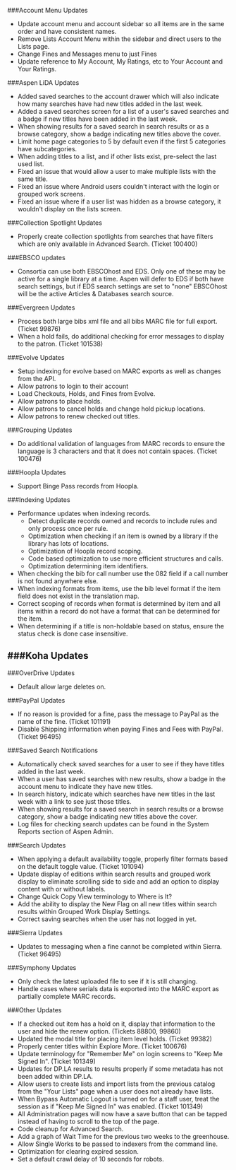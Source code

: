 ###Account Menu Updates
- Update account menu and account sidebar so all items are in the same order and have consistent names.
- Remove Lists Account Menu within the sidebar and direct users to the Lists page. 
- Change Fines and Messages menu to just Fines
- Update reference to My Account, My Ratings, etc to Your Account and Your Ratings.

###Aspen LiDA Updates
- Added saved searches to the account drawer which will also indicate how many searches have had new titles added in the last week.
- Added a saved searches screen for a list of a user's saved searches and a badge if new titles have been added in the last week.
- When showing results for a saved search in search results or as a browse category, show a badge indicating new titles above the cover.
- Limit home page categories to 5 by default even if the first 5 categories have subcategories. 
- When adding titles to a list, and if other lists exist, pre-select the last used list.
- Fixed an issue that would allow a user to make multiple lists with the same title.
- Fixed an issue where Android users couldn't interact with the login or grouped work screens.
- Fixed an issue where if a user list was hidden as a browse category, it wouldn't display on the lists screen.

###Collection Spotlight Updates
- Properly create collection spotlights from searches that have filters which are only available in Advanced Search. (Ticket 100400)

###EBSCO updates
- Consortia can use both EBSCOhost and EDS. Only one of these may be active for a single library at a time. Aspen will defer to EDS if both have search settings, but if EDS search settings are set to "none" EBSCOhost will be the active Articles & Databases search source.

###Evergreen Updates
- Process both large bibs xml file and all bibs MARC file for full export. (Ticket 99876)
- When a hold fails, do additional checking for error messages to display to the patron. (Ticket 101538)

###Evolve Updates
- Setup indexing for evolve based on MARC exports as well as changes from the API. 
- Allow patrons to login to their account
- Load Checkouts, Holds, and Fines from Evolve.
- Allow patrons to place holds. 
- Allow patrons to cancel holds and change hold pickup locations. 
- Allow patrons to renew checked out titles. 

###Grouping Updates
- Do additional validation of languages from MARC records to ensure the language is 3 characters and that it does not contain spaces. (Ticket 100476)

###Hoopla Updates
- Support Binge Pass records from Hoopla. 

###Indexing Updates
- Performance updates when indexing records.
  - Detect duplicate records owned and records to include rules and only process once per rule. 
  - Optimization when checking if an item is owned by a library if the library has lots of locations.
  - Optimization of Hoopla record scoping.
  - Code based optimization to use more efficient structures and calls. 
  - Optimization determining item identifiers.
- When checking the bib for call number use the 082 field if a call number is not found anywhere else. 
- When indexing formats from items, use the bib level format if the item field does not exist in the translation map.
- Correct scoping of records when format is determined by item and all items within a record do not have a format that can be determined for the item.
- When determining if a title is non-holdable based on status, ensure the status check is done case insensitive.  

###Koha Updates
- 
###OverDrive Updates
- Default allow large deletes on. 

###PayPal Updates
- If no reason is provided for a fine, pass the message to PayPal as the name of the fine. (Ticket 101191)
- Disable Shipping information when paying Fines and Fees with PayPal. (Ticket 96495)

###Saved Search Notifications
- Automatically check saved searches for a user to see if they have titles added in the last week. 
- When a user has saved searches with new results, show a badge in the account menu to indicate they have new titles. 
- In search history, indicate which searches have new titles in the last week with a link to see just those titles. 
- When showing results for a saved search in search results or a browse category, show a badge indicating new titles above the cover.
- Log files for checking search updates can be found in the System Reports section of Aspen Admin. 

###Search Updates
- When applying a default availability toggle, properly filter formats based on the default toggle value. (Ticket 101094)
- Update display of editions within search results and grouped work display to eliminate scrolling side to side and add an option to display content with or without labels.  
- Change Quick Copy View terminology to Where is It? 
- Add the ability to display the New Flag on all new titles within search results within Grouped Work Display Settings.
- Correct saving searches when the user has not logged in yet. 

###Sierra Updates
- Updates to messaging when a fine cannot be completed within Sierra. (Ticket 96495)

###Symphony Updates
- Only check the latest uploaded file to see if it is still changing. 
- Handle cases where serials data is exported into the MARC export as partially complete MARC records. 

###Other Updates
- If a checked out item has a hold on it, display that information to the user and hide the renew option. (Tickets 88800, 99860)
- Updated the modal title for placing item level holds. (Ticket 99382)
- Properly center titles within Explore More. (Ticket 100676)
- Update terminology for "Remember Me" on login screens to "Keep Me Signed In". (Ticket 101349)
- Updates for DP.LA results to results properly if some metadata has not been added within DP.LA.
- Allow users to create lists and import lists from the previous catalog from the "Your Lists" page when a user does not already have lists. 
- When Bypass Automatic Logout is turned on for a staff user, treat the session as if "Keep Me Signed In" was enabled. (Ticket 101349)
- All Administration pages will now have a save button that can be tapped instead of having to scroll to the top of the page.
- Code cleanup for Advanced Search.
- Add a graph of Wait Time for the previous two weeks to the greenhouse.
- Allow Single Works to be passed to indexers from the command line.
- Optimization for clearing expired session. 
- Set a default crawl delay of 10 seconds for robots. 

